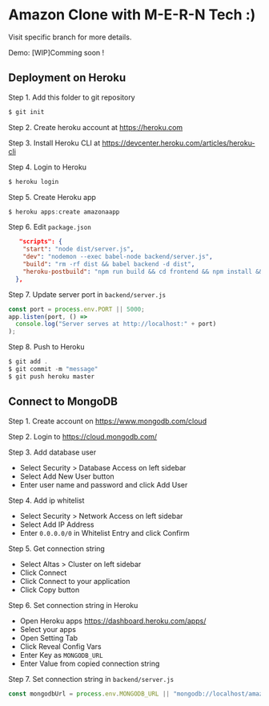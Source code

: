 # Amazon Clone with M-E-R-N Tech :)

Visit specific branch for more details.

Demo: [WIP]Comming soon !

## Deployment on Heroku

Step 1. Add this folder to git repository

```js
$ git init
```

Step 2. Create heroku account at https://heroku.com

Step 3. Install Heroku CLI at https://devcenter.heroku.com/articles/heroku-cli

Step 4. Login to Heroku

```js
$ heroku login
```

Step 5. Create Heroku app

```js
$ heroku apps:create amazonaapp
```

Step 6. Edit `package.json`

```json
   "scripts": {
    "start": "node dist/server.js",
    "dev": "nodemon --exec babel-node backend/server.js",
    "build": "rm -rf dist && babel backend -d dist",
    "heroku-postbuild": "npm run build && cd frontend && npm install && npm run build"
  },
```

Step 7. Update server port in `backend/server.js`

```js
const port = process.env.PORT || 5000;
app.listen(port, () =>
  console.log("Server serves at http://localhost:" + port)
);
```

Step 8. Push to Heroku

```js
$ git add .
$ git commit -m "message"
$ git push heroku master
```

## Connect to MongoDB

Step 1. Create account on https://www.mongodb.com/cloud

Step 2. Login to https://cloud.mongodb.com/

Step 3. Add database user

- Select Security > Database Access on left sidebar
- Select Add New User button
- Enter user name and password and click Add User

Step 4. Add ip whitelist

- Select Security > Network Access on left sidebar
- Select Add IP Address
- Enter `0.0.0.0/0` in Whitelist Entry and click Confirm

Step 5. Get connection string

- Select Altas > Cluster on left sidebar
- Click Connect
- Click Connect to your application
- Click Copy button

Step 6. Set connection string in Heroku

- Open Heroku apps https://dashboard.heroku.com/apps/
- Select your apps
- Open Setting Tab
- Click Reveal Config Vars
- Enter Key as `MONGODB_URL`
- Enter Value from copied connection string

Step 7. Set connection string in `backend/server.js`

```js
const mongodbUrl = process.env.MONGODB_URL || "mongodb://localhost/amazona";
```
